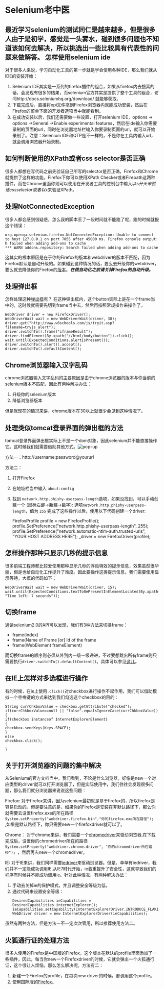 Selenium老中医
==============
最近学习selenium的测试同仁是越来越多，但是很多人由于是初学，感觉是一头雾水，碰到很多问题也不知道该如何去解决，所以挑选出一些比较具有代表性的问题来做解答。
怎样使用selenium ide
--------------------
对于很多人来说，学习自动化工具的第一步就是学会使用各种IDE，那么我们就从IDE的安装开始：

1. Selenium IDE其实是一系列的firefox插件的组合，如果从firefox内去搜索的话，会发现有很多的结果，而selenium官方其实是提供了整个工具的组合，访问http://docs.seleniumhq.org/download/ 就能够获取。
2. 下载完成后，直接将xpi文件拖到Firefox浏览器内就能成功安装，然后在Firefox的菜单下面的开发者选项当中就能看到。
3. 在成功安装以后，我们还需要做一些设置，打开selenium IDE，options -> options ->General ->Enable experimental features，然后在ide输入你需要录制的页面的url，同时在浏览器地址栏输入你要录制页面的url，就可以开始录制了。注意：Selenium IDE和QTP是不一样的，不是你在工具内输入url，就会调用浏览器开始录制。


如何判断使用的XPath或者css selector是否正确
----------------------------------------
很多人都想在写代码之前先验证自己所写的selector是否正确，Firefox和Chrome就提供了这样的功能。Firefox下你可以使用XPath Checker或者Firepath这两种插件，而在Chrome里面你则可以使用在开发者工具的控制台中输入以$s开头来验证css selector或者以$x来验证XPath。


处理NotConnectedException
-------------------------
很多人都会感到很疑惑，怎么我的脚本丢了一段时间就不能跑了呢，跑的时候就报这个错误：

    org.openqa.selenium.firefox.NotConnectedException: Unable to connect to host 127.0.0.1 on port 7055 after 45000 ms. Firefox console output:
    h failed when adding add-ons to cache
    *** WARN addons.repository: Search failed when adding add-ons to cache

这其实的根本原因是在于你的Firefox的版本和webdriver的版本不匹配，因为Firefox默认是自动升级的。如果碰到这种情况的话，要么去升级你的webdriver，要么就去降低你的Firefox的[版本](https://ftp.mozilla.org/pub/mozilla.org/firefox/releases/)。***在做自动化之前请关掉Firefox的自动升级。***


处理弹出框
---------
怎样处理这种[弹出框](http://www.w3schools.com/js/tryit.asp?filename=tryjs_alert)呢？
在这种弹出框内，这个button实际上是在一个frame当中的，这时候就需要先切到frame当中去，然后再按照常规操作来操作了。

    WebDriver driver = new FirefoxDriver();
    WebDriverWait wait = new WebDriverWait(driver, 30);
    driver.get("http://www.w3schools.com/js/tryit.asp?filename=tryjs_alert");
    driver.switchTo().frame("iframeResult");
    driver.findElement(By.xpath("//html/body/button")).click();
    wait.until(ExpectedConditions.alertIsPresent());
    driver.switchTo().alert().accept();
    driver.switchTo().defaultContent(); 

Chrome浏览器输入汉字乱码
----------------------
chrome浏览器输入文字乱码的主要原因是由于chrome浏览器的版本与你当前的selenium版本不匹配，因此有两种解决办法：

1. 升级你的selenium版本
2. 降低浏览器版本

但是就现在的情况来讲，chrome版本在30以上就很少会见到这种情况了。

处理类似tomcat登录界面的弹出框的方法
--------------------------------
tomcat登录界面弹出框实际上不是一个dom对象，因此selenium并不能直接操作它。这时候我们就需要借助其他方式。![pop-up](http://i.stack.imgur.com/opWtk.jpg)

方法一：http://username:password@yoururl

方法二：
1. 打开Firefox
2. 在地址栏当中输入 `about:config`
3. 找到 `network.http.phishy-userpass-length`选项，如果没找到，可以手动创建一个 (鼠标右键->新建->数字): 选项`network.http.phishy-userpass-length`，值为 `255` 
完成了这些操作以后，使用以下代码创建一个driver:

    FirefoxProfile profile = new FirefoxProfile();
    profile.SetPreference("network.http.phishy-userpass-length", 255);
    profile.SetPreference("network.automatic-ntlm-auth.trusted-uris", "YOUR HOST ADDRESS HERE");
    _driver = new FirefoxDriver(profile);

怎样操作那种只显示几秒的提示信息
----------------------------
很多前端工程师都比较爱使用那种显示几秒的浮动特效的提示信息，效果虽然很华丽，但是也给自动化工作提升了难度。因此要操作这类提示信息，我们需要使用显示等待，大概的代码如下：

    WebDriverWait wait = new WebDriverWait(driver, 15);
    wait.until(ExpectedConditions.textToBePresentInElementLocated(By.xpath("//div[@id='timeLeft']"), "Time left: 7 seconds")); 
切换frame
---------
通读selenium2.0的API可以发现，我们有3种方法来切换frame：

- frame(index)
- frame(Name of Frame [or] Id of the frame
- frame(WebElement frameElement)

而切换frame的顺序则必须从外到内一级一级递进，不过要想跳出所有frame则只需要执行`driver.switchTo().defaultContent()`。具体可以参见[这儿](http://assertselenium.com/2013/02/22/handling-iframes-using-webdriver/)。

在IE上怎样对多选框进行操作
-----------------------
有的时候，在ie上使用`.click()`对checkbox进行操作不起作用，我们可以借助模拟一个空格键的方式来达到我们勾选这个checkbox的目的：

    String currChkboxValue = checkbox.getAttribute("checked");
    if(currChkboxValue==null || "false".equalsIgnoreCase(currChkboxValue))
    {
    if(checkbox instanceof InternetExplorerElement)
    {
    checkbox.sendKeys(Keys.SPACE);
    }
    else
    checkbox.click();
    
    }


关于打开浏览器的问题的集中解决
--------------------------
从Selenium的官方文档当中，我们看到，不论是什么浏览器，好像是new一个对应类型的driver就可以打开浏览器了，但是实际使用中，我们往往会发现很多问题，那么我们就分浏览器来说说这些问题：

Firefox: 对于firefox来讲，因为selenium最初就是基于firefox的，所以firefox是容易启动的。但是要注意的是，如果你的Firefox是安装在非默认路径下，那么你就需要去设置firefox.exe的所在路径`System.setProperty("webdriver.firefox.bin","你的firefox.exe所在路径");  `,如果是默认路径下，你只需要new一个firefoxdriver就可以了。

Chrome： 对于chrome来讲，我们需要一个[chromedriver](http://chromedriver.storage.googleapis.com/index.html)来驱动浏览器,在下载完成后，设置你的chromedriver所在的路径 `System.setProperty("webdriver.chrome.driver", "你的chromedriver所在路径"); `，然后再去new一个chromedriver。

IE: 对于IE来讲，我们同样需要[iedriver](http://selenium-release.storage.googleapis.com/index.html)来驱动浏览器。但是，单单有iedriver，我们并不一定能成功调用IE.从IE7时代开始，ie着重提升了安全性，这就导致我们的程序有时候并不能成功调用ie。针对此种情况，有两种解决办法：

1. 手动去关掉ie的保护模式，并且调整安全等级为低。
2. 通过代码来设置安全等级：
	```
    DesiredCapabilities ieCapabilities = DesiredCapabilities.internetExplorer();
	ieCapabilities.setCapability(InternetExplorerDriver.INTRODUCE_FLAKINESS_BY_IGNORING_SECURITY_DOMAINS,true);
	WebDriver driver = new InternetExplorerDriver(ieCapabilities);
    ```
虽然有两种方法，但是方法一不一定次次管用，所以推荐使用方法二。

火狐通行证的处理方法
------------------
很多人使用的Firefox是中国版的Firefox，这个版本在默认的profile里面添加了一些插件，因此，每当你new一个Firefoxdriver的时候，它就会弹出一个火狐通行证，这个很让人烦恼。那么怎么解决呢，方法有二：

1. 新建一个Firefox的profile，在每次new driver的时候，都调用这个profile。
2. 使用国际版的[Firefox](https://ftp.mozilla.org/pub/mozilla.org/firefox/releases/)。